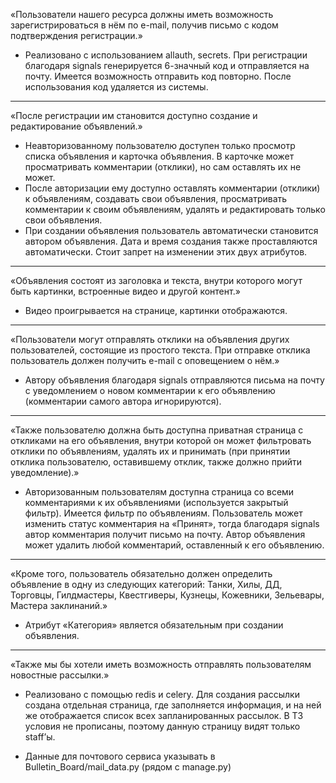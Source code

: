 «Пользователи нашего ресурса должны иметь возможность зарегистрироваться в нём по e-mail, получив письмо с кодом подтверждения регистрации.»
- Реализовано с использованием allauth, secrets. При регистрации благодаря signals генерируется 6-значный код и отправляется на почту. Имеется возможность отправить код повторно. После использования код удаляется из системы.
----------
«После регистрации им становится доступно создание и редактирование объявлений.»
- Неавторизованному пользователю доступен только просмотр списка объявления и карточка объявления. В карточке может просматривать комментарии (отклики), но сам оставлять их не может. 
- После авторизации ему доступно оставлять комментарии (отклики) к объявлениям, создавать свои объявления, просматривать комментарии к своим объявлениям, удалять и редактировать только свои объявления.
- При создании объявления пользователь автоматически становится автором объявления. Дата и время создания также проставляются автоматически. Стоит запрет на изменении этих двух атрибутов.
----------
«Объявления состоят из заголовка и текста, внутри которого могут быть картинки, встроенные видео и другой контент.»
- Видео проигрывается на странице, картинки отображаются. 
----------
 «Пользователи могут отправлять отклики на объявления других пользователей, состоящие из простого текста. При отправке отклика пользователь должен получить e-mail с оповещением о нём.»
- Автору объявления благодаря signals отправляются письма на почту с уведомлением о новом комментарии к его объявлению (комментарии самого автора игнорируются).
----------
«Также пользователю должна быть доступна приватная страница с откликами на его объявления, внутри которой он может фильтровать отклики по объявлениям, удалять их и принимать (при принятии отклика пользователю, оставившему отклик, также должно прийти уведомление).»
- Авторизованным пользователям доступна страница со всеми комментариями к их объявлениями (используется закрытый фильтр). Имеется фильтр по объявлениям. Пользователь может изменить статус комментария на «Принят», тогда благодаря signals автор комментария получит письмо на почту. Автор объявления может удалить любой комментарий, оставленный к его объявлению.
----------
«Кроме того, пользователь обязательно должен определить объявление в одну из следующих категорий: Танки, Хилы, ДД, Торговцы, Гилдмастеры, Квестгиверы, Кузнецы, Кожевники, Зельевары, Мастера заклинаний.»
- Атрибут «Категория» является обязательным при создании объявления.
----------
«Также мы бы хотели иметь возможность отправлять пользователям новостные рассылки.»
- Реализовано с помощью redis и celery. Для создания рассылки создана отдельная страница, где заполняется информация, и на ней же отображается список всех запланированных рассылок. В ТЗ условия не прописаны, поэтому данную страницу видят только staff’ы.

* Данные для почтового сервиса указывать в Bulletin_Board/mail_data.py (рядом с manage.py)

